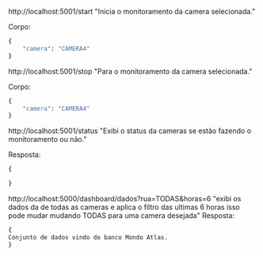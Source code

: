 http://localhost:5001/start   "Inicia o monitoramento da camera selecionada."

Corpo:
```bash
{
    "camera": "CAMERA4"
}
```
http://localhost:5001/stop "Para o monitoramento da camera selecionada."

Corpo:
```bash
{
    "camera": "CAMERA4"
}
```
http://localhost:5001/status "Exibi o status da cameras se estão fazendo o monitoramento ou não."

Resposta:
```bash
{

}
```
http://localhost:5000/dashboard/dados?rua=TODAS&horas=6 "exibi os dados da de todas as cameras e aplica o filtro das ultimas 6 horas isso pode mudar mudando TODAS para uma camera desejada"
Resposta:
```bash
{
Conjunto de dados vindo do banco Mondo Atlas.
}
```
